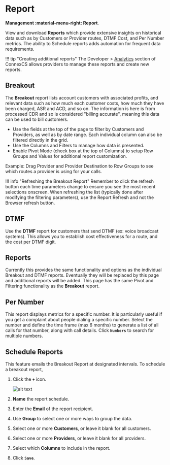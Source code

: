 # Report
**Management :material-menu-right: Report**.

View and download **Reports** which provide extensive insights on historical data such as by Customers or Provider routes, DTMF Cost, and Per Number metrics. The ability to Schedule reports adds automation for frequent data requirements.  

!!! tip "Creating additional reports"
    The Developer > [Analytics](https://docs.connexcs.com/developers/analytics/) section of ConnexCS allows providers to manage these reports and create new reports.

## Breakout
The **Breakout** report lists account customers with associated profits, and relevant data such as how much each customer costs, how much they have been charged, ASR and ACD, and so on. The information is here is from processed CDR and so is considered "billing accurate", meaning this data can be used to bill customers. 

+ Use the fields at the top of the page to filter by Customers and Providers, as well as by date range. Each individual column can also be filtered directly in the grid. 
+ Use the Columns and Filters to manage how data is presented. 
+ Enable Pivot Mode (check box at the top of Columns) to setup Row Groups and Values for additional report customization. 

Example: Drag Provider and Provider Destination to Row Groups to see which routes a provider is using for your calls. 

!!! info "Refreshing the Breakout Report"
    Remember to click the refresh button each time parameters change to ensure you see the most recent selections onscreen. When refreshing the list (typically done after modifying the filtering parameters), use the Report Refresh and not the Browser refresh button. 
    
## DTMF
Use the **DTMF** report for customers that send DTMF (ex: voice broadcast systems). This allows you to establish cost effectiveness for a route, and the cost per DTMF digit. 

## Reports
Currently this provides the same functionality and options as the individual Breakout and DTMF reports. Eventually they will be replaced by this page and additional reports will be added. This page has the same Pivot and Filtering functionality as the **Breakout** report. 

## Per Number
This report displays metrics for a specific number. It is particularly useful if you get a complaint about people dialing a specific number. Select the number and define the time frame (max 6 months) to generate a list of all calls for that number, along with call details. Click **`Numbers`** to search for multiple numbers. 

## Schedule Reports
This feature emails the Breakout Report at designated intervals. To schedule a breakout report, 

1. Click the **`+`** icon.

    ![alt text][schedulereport]

2. **Name** the report schedule.
3. Enter the **Email** of the report recipient. 
4. Use **Group** to select one or more ways to group the data.
5. Select one or more **Customers**, or leave it blank for all customers. 
6. Select one or more **Providers**, or leave it blank for all providers. 
7. Select which **Columns** to include in the report. 
4. Click **`Save`**.

[schedulereport]: /reports/img/schedulereport1.png "Schedule Reports"

